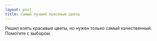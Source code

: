 ```yaml
---
layout: post 
title: Самый лучший красивые цветы 
--- 
```

Решил взять красивые цветы, но нужен только самый качественный. Помогите с выбором.